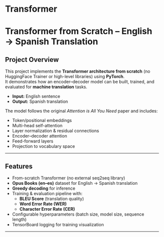 # Transformer

# Transformer from Scratch – English → Spanish Translation

## Project Overview  
This project implements the **Transformer architecture from scratch** (no HuggingFace Trainer or high-level libraries) using **PyTorch**.  
It demonstrates how an encoder–decoder model can be built, trained, and evaluated for **machine translation** tasks.  

- **Input:** English sentence  
- **Output:** Spanish translation  

The model follows the original *Attention is All You Need* paper and includes:  
- Token/positional embeddings  
- Multi-head self-attention  
- Layer normalization & residual connections  
- Encoder–decoder attention  
- Feed-forward layers  
- Projection to vocabulary space  

---

## Features  
- From-scratch Transformer (no external seq2seq library)  
- **Opus Books (en–es)** dataset for English → Spanish translation  
- **Greedy decoding** for inference  
- Training & evaluation pipeline with:  
  - **BLEU Score** (translation quality)  
  - **Word Error Rate (WER)**  
  - **Character Error Rate (CER)**  
- Configurable hyperparameters (batch size, model size, sequence length)  
- TensorBoard logging for training visualization  

---

